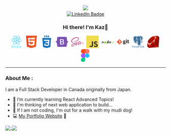 <div id="header" align="center">
  <div>
    <img src="https://media.giphy.com/media/BACNp4PYgXACSPujxi/giphy.gif" width="200"/>
    <div id="badges">
      <a href="https://www.linkedin.com/in/kazuko-baynton-58898321b/">
        <img src="https://img.shields.io/badge/LinkedIn-blue?style=for-the-badge&logo=linkedin&logoColor=white" alt="LinkedIn Badge"/>
      </a>
    </div>
    <h3>Hi there! I'm Kaz👋</h3>
  </div>
    <div>
    <img src="https://github.com/devicons/devicon/blob/master/icons/react/react-original-wordmark.svg" title="React" alt="React" width="40" height="40"/>&nbsp;
    <img src="https://github.com/devicons/devicon/blob/master/icons/html5/html5-original.svg" title="HTML5" alt="HTML" width="40" height="40"/>&nbsp;
    <img src="https://github.com/devicons/devicon/blob/master/icons/css3/css3-plain-wordmark.svg"  title="CSS3" alt="CSS" width="40" height="40"/>&nbsp;
    <img src="https://github.com/devicons/devicon/blob/master/icons/bootstrap/bootstrap-plain.svg" title="Git" **alt="Git" width="40" height="40"/>&nbsp;
    <img src="https://github.com/devicons/devicon/blob/master/icons/sass/sass-original.svg" title="Git" **alt="Git" width="40" height="40"/>&nbsp;
    <img src="https://github.com/devicons/devicon/blob/master/icons/javascript/javascript-original.svg" title="JavaScript" alt="JavaScript" width="40" height="40"/>&nbsp;
    <img src="https://github.com/devicons/devicon/blob/master/icons/nodejs/nodejs-original-wordmark.svg" title="NodeJS" alt="NodeJS" width="40" height="40"/>&nbsp;
    <img src="https://github.com/devicons/devicon/blob/master/icons/git/git-original-wordmark.svg" title="Git" **alt="Git" width="40" height="40"/>&nbsp;
    <img src="https://github.com/devicons/devicon/blob/master/icons/postgresql/postgresql-plain-wordmark.svg" title="Git" **alt="Git" width="40" height="40"/>&nbsp;
    <img src="https://github.com/devicons/devicon/blob/master/icons/ruby/ruby-original.svg" title="Git" **alt="Git" width="40" height="40"/>&nbsp;
    <img src="https://github.com/devicons/devicon/blob/master/icons/figma/figma-original.svg" title="Git" **alt="Git" width="40" height="40"/>&nbsp;
  </div>
</div>

---

### About Me :

I am a Full Stack Developer in Canada originally from Japan.
- 🌱 I’m currently learning React Advanced Topics! 
- 🤔 I'm thinking of next web application to build...
- 🐶 If I am not coding, I'm out for a walk with my mudi dog!
- 💻 [My Portfolio Website](https://kazukobaynton.com/) 🤍

<a href="https://github.com/Kaz1022">
  <img align="center" src="https://github-readme-stats.vercel.app/api?username=Kaz1022&theme=gruvbox_light&show_icons=true&count_private=true&card_width=350"/>
</a>
<a href="https://github.com/Kaz1022">
  <img align="center" src="https://github-readme-stats.vercel.app/api/top-langs/?username=Kaz1022&theme=kacho_ga&layout=compact" />
</a>
